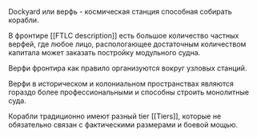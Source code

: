 Dockyard или верфь - космическая станция способная собирать корабли.


В фронтире [[FTLC description]] есть большое количество частных верфей, где любое лицо, распологающее достаточным количеством капитала может заказать постройку модульного судна.

Верфи фронтира как правило организуются вокруг узловых станций.

Верфи в историческом и колониальном пространствах являются гораздо более профессиональными и способны строить монолитные суда.

Корабли традиционно имеют разный tier [[Tiers]], которые не обязательно связан с фактическими размерами и боевой мощью. 